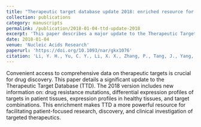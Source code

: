 ```yaml
---
title: "Therapeutic target database update 2018: enriched resource for facilitating bench-to-clinic research of targeted therapeutics"
collection: publications
category: manuscripts
permalink: /publication/2018-01-04-ttd-update-2018
excerpt: 'This paper describes a major update to the Therapeutic Target Database (TTD), enhancing its utility for patient-focused research and clinical investigation of targeted therapeutics.'
date: 2018-01-04
venue: 'Nucleic Acids Research'
paperurl: 'https://doi.org/10.1093/nar/gkx1076'
citation: 'Li, Y. H., Yu, C. Y., Li, X. X., Zhang, P., Tang, J., Yang, Q., Fu, T., Zhang, X., Cui, X., Tu, G., Zhang, Y., Li, S., Yang, F., Sun, Q., Qin, C., Zeng, X., Chen, Z., Chen, Y. Z., & Zhu, F. (2018). &quot;Therapeutic target database update 2018: enriched resource for facilitating bench-to-clinic research of targeted therapeutics.&quot; <i>Nucleic Acids Research</i>. 46(D1):D1121-D1127.'
---
```

Convenient access to comprehensive data on therapeutic targets is crucial for drug discovery. This paper details a significant update to the Therapeutic Target Database (TTD). The 2018 version includes new information on: drug resistance mutations, differential expression profiles of targets in patient tissues, expression profiles in healthy tissues, and target combinations. This enrichment makes TTD a more powerful resource for facilitating patient-focused research, discovery, and clinical investigation of targeted therapeutics.